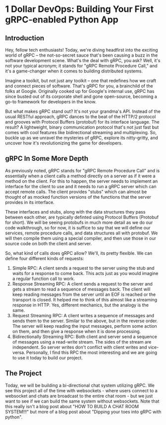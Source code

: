 # 1 Dollar DevOps: Building Your First gRPC-enabled Python App
## Introduction
Hey, fellow tech enthusiasts! Today, we're diving headfirst into the exciting 
world of gRPC – the not-so-secret sauce that's been causing a buzz in the 
software development scene. What's the deal with gRPC, you ask? Well, it's 
not your typical acronym; it stands for "gRPC Remote Procedure Call," and 
it's a game-changer when it comes to building distributed systems.

Imagine a toolkit, but not just any toolkit – one that redefines how we craft 
and connect pieces of software. That's gRPC for you, a brainchild of the folks 
at Google. Originally cooked up for Google's internal use, gRPC has since 
busted out of its corporate shell and gone open-source, becoming a go-to 
framework for developers in the know.

But what makes gRPC stand out? It's not your grandma's API. Instead of the 
usual RESTful approach, gRPC dances to the beat of the HTTP/2 protocol and 
grooves with Protocol Buffers (protobuf) for its interface language. The result? 
A lightweight, binary communication protocol that's not just fast but comes with 
cool features like bidirectional streaming and multiplexing. So, buckle up as 
we unravel the mysteries of gRPC, explore its nitty-gritty, and uncover how 
it's revolutionizing the game for developers.

## gRPC In Some More Depth
As previously noted, gRPC stands for "gRPC Remote Procedure Call" and is
essentially when a client calls a method directly on a server as if
it were a method on the client. For this to happen, the server needs to
implement an interface for the client to use and it needs to run a gRPC
server which can accept remote calls. The client provides "stubs" which 
can almost be thought of as mocked function versions of the functions
that the server provides in its interface.

These interfaces and stubs, along with the data structures they pass
between each other, are typically definted using Protocol Buffers
(Protobuf for short). We will be seeing protobufs in much more detail
as we do our code walkthrough, so for now, it is suffice to say that
we will define our services, remote procedure calls, and data structures
all with protobuf. We will then compile them using a special compiler,
and then use those in our source code on both the client and server.

So, what kind of calls does gRPC allow? We'll, its pretty flexible. 
We can define four different kinds of requests:

1. Simple RPC: A client sends a request to the server using the stub 
    and waits for a response to come back. This acts just as you would
    imagine a regular function call to work.
2. Response Streaming RPC: A client sends a request to the server 
    and gets a stream to read a sequence of messages back. The client 
    will keep reading messages from the server until an EOF is reached
    or the transport is closed. It helped me to think of this almost
    like a streaming response in HTTP. Yes, different mechanics, but
    the analogy is the same.
3. Request Streaming RPC: A client writes a sequence of messages and 
    sends them to the server. Similar to the above, but in the reverse
    order. The server will keep reading the input messages, perform
    some action on them, and then give a response when it is done 
    processing.
4. Bidirectionally Streaming RPC: Both client and server send a 
    sequence of messages using a read-write stream. The sides of the
    stream are independent. So server writes don't conflict with client
    writes and vice-versa. Personally, I find this RPC the most
    interesting and we are going to use it today to build our 
    project.

## The Project
Today, we will be building a bi-directional chat system utilizing gRPC.
We see this project all of the time with websockets - where users connect
to a websocket and chats are broadcast to the entire chat room - but we
just want to see if we can build the same system without websockets. Note
that this really isn't a blog post about "HOW TO BUILD A CHAT ROOM SYSTEM!!!"
but more of a blog post about "Dipping your toes into gRPC with python".

